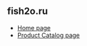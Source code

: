 ## fish2o.ru

- [Home page](https://evgeniusly.github.io/fish2o.ru/)
- [Product Catalog page](https://evgeniusly.github.io/fish2o.ru/catalog.html)
